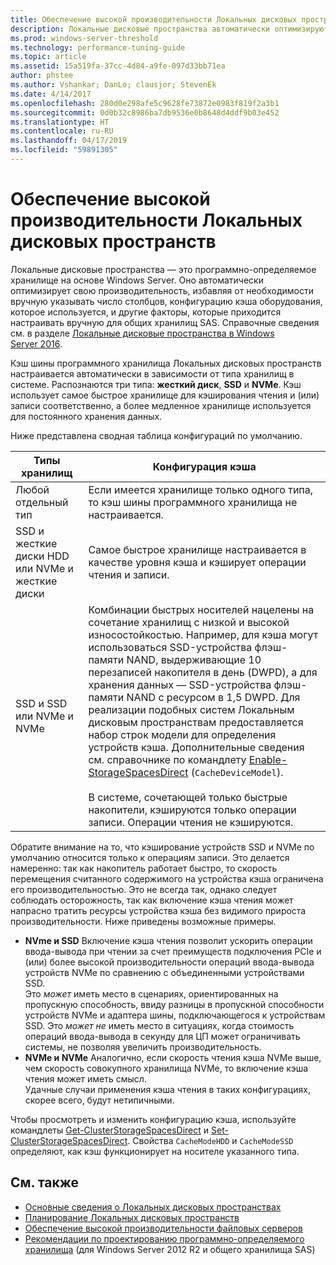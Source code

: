 ```yaml
---
title: Обеспечение высокой производительности Локальных дисковых пространств
description: Локальные дисковые пространства автоматически оптимизируют производительность на основе конфигурации кэша оборудования, которое вы используете, как описано в этом разделе.
ms.prod: windows-server-threshold
ms.technology: performance-tuning-guide
ms.topic: article
ms.assetid: 15a519fa-37cc-4d84-a9fe-097d33bb71ea
author: phstee
ms.author: Vshankar; DanLo; clausjor; StevenEk
ms.date: 4/14/2017
ms.openlocfilehash: 280d0e298afe5c9628fe73872e0983f819f2a3b1
ms.sourcegitcommit: 0d0b32c8986ba7db9536e0b8648d4ddf9b03e452
ms.translationtype: HT
ms.contentlocale: ru-RU
ms.lasthandoff: 04/17/2019
ms.locfileid: "59891305"
---
```

# <a name="performance-tuning-for-storage-spaces-direct"></a>Обеспечение высокой производительности Локальных дисковых пространств

Локальные дисковые пространства — это программно-определяемое хранилище на основе Windows Server. Оно автоматически оптимизирует свою производительность, избавляя от необходимости вручную указывать число столбцов, конфигурацию кэша оборудования, которое используется, и другие факторы, которые приходится настраивать вручную для общих хранилищ SAS. Справочные сведения см. в разделе [Локальные дисковые пространства в Windows Server 2016](../../../../storage/storage-spaces/storage-spaces-direct-overview.md).

Кэш шины программного хранилища Локальных дисковых пространств настраивается автоматически в зависимости от типа хранилищ в системе. Распознаются три типа: **жесткий диск**, **SSD** и **NVMe**. Кэш использует самое быстрое хранилище для кэширования чтения и (или) записи соответственно, а более медленное хранилище используется для постоянного хранения данных.

Ниже представлена сводная таблица конфигураций по умолчанию.

| Типы хранилищ | Конфигурация кэша |
| --- | --- |
| Любой отдельный тип | Если имеется хранилище только одного типа, то кэш шины программного хранилища не настраивается. |
| SSD и жесткие диски HDD или NVMe и жесткие диски | Самое быстрое хранилище настраивается в качестве уровня кэша и кэширует операции чтения и записи. |
| SSD и SSD или NVMe и NVMe | Комбинации быстрых носителей нацелены на сочетание хранилищ с низкой и высокой износостойкостью. Например, для кэша могут использоваться SSD-устройства флэш-памяти NAND, выдерживающие 10 перезаписей накопителя в день (DWPD), а для хранения данных — SSD-устройства флэш-памяти NAND с ресурсом в 1,5 DWPD. Для реализации подобных систем Локальным дисковым пространствам предоставляется набор строк модели для определения устройств кэша. Дополнительные сведения см. справочнике по командлету [Enable-StorageSpacesDirect](https://technet.microsoft.com/library/mt589697.aspx) (`CacheDeviceModel`). <br><br>В системе, сочетающей только быстрые накопители, кэшируются только операции записи. Операции чтения не кэшируются. |

Обратите внимание на то, что кэширование устройств SSD и NVMe по умолчанию относится только к операциям записи. Это делается намеренно: так как накопитель работает быстро, то скорость перемещения считанного содержимого на устройства кэша ограничена его производительностью. Это не всегда так, однако следует соблюдать осторожность, так как включение кэша чтения может напрасно тратить ресурсы устройства кэша без видимого прироста производительности. Ниже приведены возможные примеры.

* **NVme и SSD** Включение кэша чтения позволит ускорить операции ввода-вывода при чтении за счет преимуществ подключения PCIe и (или) более высокой производительности операций ввода-вывода устройств NVMe по сравнению с объединенными устройствами SSD. <br>Это _может_ иметь место в сценариях, ориентированных на пропускную способность, ввиду разницы в пропускной способности устройств NVMe и адаптера шины, подключающегося к устройствам SSD. Это _может не_ иметь место в ситуациях, когда стоимость операций ввода-вывода в секунду для ЦП может ограничивать системы, не позволяя увеличить производительность.
* **NVMe и NVMe** Аналогично, если скорость чтения кэша NVMe выше, чем скорость совокупного хранилища NVMe, то включение кэша чтения может иметь смысл. <br>Удачные случаи применения кэша чтения в таких конфигурациях, скорее всего, будут нетипичными.

Чтобы просмотреть и изменить конфигурацию кэша, используйте командлеты [Get-ClusterStorageSpacesDirect](https://technet.microsoft.com/library/mt634616.aspx) и [Set-ClusterStorageSpacesDirect](https://technet.microsoft.com/library/mt763265.aspx). Свойства `CacheModeHDD` и `CacheModeSSD` определяют, как кэш функционирует на носителе указанного типа.

## <a name="see-also"></a>См. также

- [Основные сведения о Локальных дисковых пространствах](../../../../storage/storage-spaces/understand-storage-spaces-direct.md)
- [Планирование Локальных дисковых пространств](../../../../storage/storage-spaces/plan-storage-spaces-direct.md)
- [Обеспечение высокой производительности файловых серверов](../../role/file-server/index.md)
- [Рекомендации по проектированию программно-определяемого хранилища](https://technet.microsoft.com/library/mt243829.aspx) (для Windows Server 2012 R2 и общего хранилища SAS)
